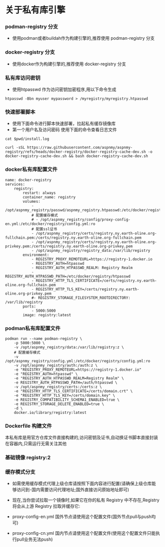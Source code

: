 # 关于私有库引擎

### podman-registry 分支

- 使用podman或者buildah作为构建引擎的,推荐使用 podman-registry 分支

### docker-registry 分支
- 使用docker作为构建引擎的,推荐使用 docker-registry 分支

### 私有库访问密钥
- 使用htpasswd 作为访问密钥加密程序,用以下命令生成
```
htpasswd -Bbn myuser mypassword > /myregistry/myregistry.htpasswd
```
### 快速部署脚本
- 使用下面命令进行脚本快速部署，拉起私有缓存镜像库
- 第一个用户名及访问密码 使用下面的命令查看日志文件
```
cat $pwd/install.log
```

```
curl -sSL https://raw.githubusercontent.com/aspnmy/aspnmy-registry/refs/heads/docker-registry/docker-registry-cache-dev.sh -o docker-registry-cache-dev.sh && bash docker-registry-cache-dev.sh
```

### docker私有库配置文件

```
name: docker-registry
services:
    registry:
        restart: always
        container_name: registry
        volumes:
            - /opt/aspnmy_registry/passwd/aspnmy_registry.htpasswd:/etc/docker/registry/htpasswd:ro
            # 配置缓存模式
            # - /opt/aspnmy_registry/config/proxy-config-en.yml:/etc/docker/registry/config.yml:ro
            # 配置ssl证书
            - /opt/aspnmy_registry/certs/registry.ny.earth-oline.org-fullchain.pem:/certs/registry.ny.earth-oline.org-fullchain.pem
            - /opt/aspnmy_registry/certs/registry.ny.earth-oline.org-privkey.pem:/certs/registry.ny.earth-oline.org-privkey.pem
            - /opt/aspnmy_registry/registry_data:/var/lib/registry
        environment:
            - REGISTRY_PROXY_REMOTEURL=https://registry-1.docker.io
            - REGISTRY_AUTH=htpasswd
            - REGISTRY_AUTH_HTPASSWD_REALM: Registry Realm
            - REGISTRY_AUTH_HTPASSWD_PATH=/etc/docker/registry/htpasswd
            - REGISTRY_HTTP_TLS_CERTIFICATE=/certs/registry.ny.earth-oline.org-fullchain.pem
            - REGISTRY_HTTP_TLS_KEY=/certs/registry.ny.earth-oline.org-privkey.pem
            #- REGISTRY_STORAGE_FILESYSTEM_ROOTDIRECTORY: /var/lib/registry
        ports:
            - 5000:5000
        image: registry:latest
```

### podman私有库配置文件

```
podman run --name podman-registry \
    -p 5000:5000 \
    -v /opt/aspnmy_registry/data:/var/lib/registry:z \
    # 配置缓存模式
    -v /opt/aspnmy_registry/config.yml:/etc/docker/registry/config.yml:ro
    -v /opt/aspnmy_registry/auth:/auth:z \
    -e "REGISTRY_PROXY_REMOTEURL=https://registry-1.docker.io"
    -e "REGISTRY_AUTH=htpasswd" \
    -e "REGISTRY_AUTH_HTPASSWD_REALM=Registry Realm" \
    -e REGISTRY_AUTH_HTPASSWD_PATH=/auth/htpasswd \
    -v /opt/aspnmy_registry/certs:/certs:z \
    -e "REGISTRY_HTTP_TLS_CERTIFICATE=/certs/domain.crt" \
    -e "REGISTRY_HTTP_TLS_KEY=/certs/domain.key" \
    -e REGISTRY_COMPATIBILITY_SCHEMA1_ENABLED=true \
    -e REGISTRY_STORAGE_DELETE_ENABLED=true \
    -d \
    docker.io/library/registry:latest

```

### Dockerfile 构建文件
本私有库是用官方仓库文件直接构建的,访问密钥及证书,自动换证书脚本直接封装在容器内,只需运行无需关注其他

### 基础镜像 registry:2

### 缓存模式分支
- 如需使用缓存模式代理上级仓库请按照下面内容进行配置(请确保上级仓库能够访问到-国内需要访问代理地址;国外直接访问原始地址即可)

- 现在,当你尝试拉取一个镜像时,如果它在你的私有 Registry 中不存在,Registry 将会从上游 Registry 拉取并缓存它:

- proxy-config-en.yml
    国外节点请使用这个配置文件(国外节点pull与push均可)
- proxy-config-cn.yml
    国内节点请使用这个配置文件(使用这个配置文件只能执行pull业务无法push)
